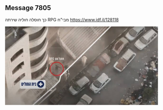 ## Message 7805

כך חוסלה חוליה שירתה RPG מבי"ח
https://www.idf.il/128118

![Photo](./7805/7805_photo.jpg)
